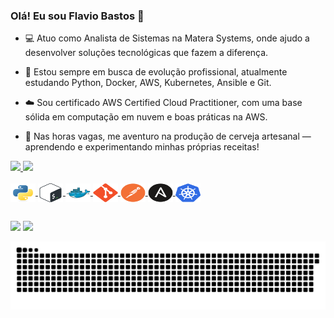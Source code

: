### Olá! Eu sou Flavio Bastos 👋

- 💻 Atuo como Analista de Sistemas na Matera Systems, onde ajudo a desenvolver soluções tecnológicas que fazem a diferença.

- 🚀 Estou sempre em busca de evolução profissional, atualmente estudando Python, Docker, AWS, Kubernetes, Ansible e Git.

- ☁️ Sou certificado AWS Certified Cloud Practitioner, com uma base sólida em computação em nuvem e boas práticas na AWS.

- 🍺 Nas horas vagas, me aventuro na produção de cerveja artesanal — aprendendo e experimentando minhas próprias receitas!

 <div>
  <a href="https://git-fsociety.github.io/fbastos.github.io">
  <img height="180em" src="https://github-readme-stats.vercel.app/api?username=git-fsociety&show_icons=true&theme=dracula&include_all_commits=true&count_private=true"/>
  <img height="180em" src="https://github-readme-stats.vercel.app/api/top-langs/?username=git-fsociety&layout=compact&langs_count=7&theme=dracula"/>
</div>  
  
 

  
<div style="display: inline_block"><br>
  <img align="center" alt="flavio-python" height="30" width="40" src="https://github.com/devicons/devicon/blob/master/icons/python/python-original.svg">
  <img align="center" alt="flavio-bash" height="30" width="40" src="https://github.com/devicons/devicon/blob/master/icons/bash/bash-original.svg">
  <img align="center" alt="flavio-docker" height="30" width="40" src="https://github.com/devicons/devicon/blob/master/icons/docker/docker-original.svg">
  <img align="center" alt="flavio-git" height="30" width="40" src="https://github.com/devicons/devicon/blob/master/icons/git/git-original.svg">
  <img align="center" alt="flavio-postman" height="30" width="40" src="https://github.com/devicons/devicon/blob/master/icons/postman/postman-original.svg">
  <img align="center" alt="flavio-ansible" height="30" width="40" src="https://github.com/devicons/devicon/blob/master/icons/ansible/ansible-original.svg">
  <img align="center" alt="flavio-ansible" height="30" width="40" src="https://github.com/devicons/devicon/blob/master/icons/kubernetes/kubernetes-original.svg">

 
</div>

##
  
<div>
<!--   <a href="https://www.instagram.com/flavioferreirabastos/" target="_blank"><img src="https://img.shields.io/badge/-Instagram-%23E4405F?style=for-the-badge&logo=instagram&logoColor=white" target="_blank"></a>
  <a href="https://discord.gg/J629DjCm" target="_blank"><img src="https://img.shields.io/badge/Discord-7289DA?style=for-the-badge&logo=discord&logoColor=white" target="_blank"></a>  -->
  <a href = "mailto:flavio1605@gmail.com"><img src="https://img.shields.io/badge/-Gmail-%23333?style=for-the-badge&logo=gmail&logoColor=white" target="_blank"></a>
  <a href="https://www.linkedin.com/in/flavio-ferreira-bastos-635b8821/" target="_blank"><img src="https://img.shields.io/badge/-LinkedIn-%230077B5?style=for-the-badge&logo=linkedin&logoColor=white" target="_blank"></a> 
 
  ![Snake animation](https://github.com/git-fsociety/git-fsociety/blob/output/github-contribution-grid-snake.svg)
 
</div>
